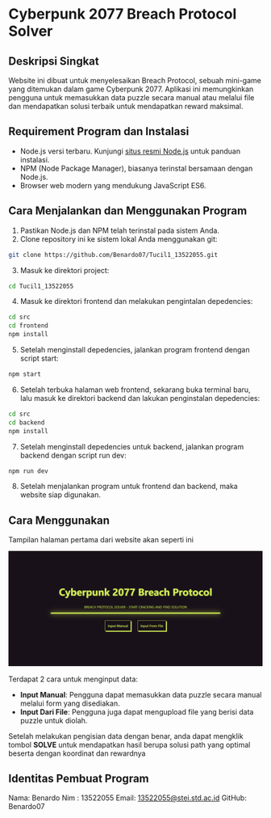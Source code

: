# Cyberpunk 2077 Breach Protocol Solver

## Deskripsi Singkat
Website ini dibuat untuk menyelesaikan Breach Protocol, sebuah mini-game yang ditemukan dalam game Cyberpunk 2077. Aplikasi ini memungkinkan pengguna untuk memasukkan data puzzle secara manual atau melalui file dan mendapatkan solusi terbaik untuk mendapatkan reward maksimal.

## Requirement Program dan Instalasi
- Node.js versi terbaru. Kunjungi [situs resmi Node.js](https://nodejs.org/) untuk panduan instalasi.
- NPM (Node Package Manager), biasanya terinstal bersamaan dengan Node.js.
- Browser web modern yang mendukung JavaScript ES6.

## Cara Menjalankan dan Menggunakan Program
1. Pastikan Node.js dan NPM telah terinstal pada sistem Anda.
2. Clone repository ini ke sistem lokal Anda menggunakan git:
```bash
git clone https://github.com/Benardo07/Tucil1_13522055.git
```
3. Masuk ke direktori project:
```bash
cd Tucil1_13522055
```
4. Masuk ke direktori frontend dan melakukan pengintalan depedencies:
```bash
cd src
cd frontend
npm install
```
5. Setelah menginstall depedencies, jalankan program frontend dengan script start:
```bash
npm start
```
6. Setelah terbuka halaman web frontend, sekarang buka terminal baru, lalu masuk ke direktori backend dan lakukan penginstalan depedencies:
```bash
cd src
cd backend
npm install
```
7. Setelah menginstall depedencies untuk backend, jalankan program backend dengan script run dev:
```bash
npm run dev
```
8. Setelah menjalankan program untuk frontend dan backend, maka website siap digunakan.

## Cara Menggunakan
Tampilan halaman pertama dari website akan seperti ini

![Alt text for the image](/src/frontend/public/tampilanPertama.png)

Terdapat 2 cara untuk menginput data:
- **Input Manual**: Pengguna dapat memasukkan data puzzle secara manual melalui form yang disediakan.
- **Input Dari File**: Pengguna juga dapat mengupload file yang berisi data puzzle untuk diolah.

Setelah melakukan pengisian data dengan benar, anda dapat mengklik tombol **SOLVE** untuk mendapatkan hasil berupa solusi path yang optimal beserta dengan koordinat dan rewardnya

## Identitas Pembuat Program
Nama: Benardo
Nim : 13522055
Email: 13522055@stei.std.ac.id
GitHub: Benardo07